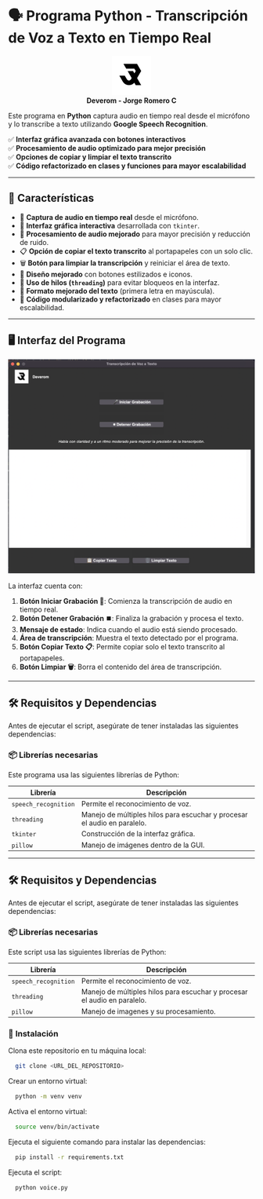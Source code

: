 # 🗣️ Programa Python - Transcripción de Voz a Texto en Tiempo Real

<p align="center">
  <img src="img/logo_deverom.png" alt="Deverom Logo" width="80" height="80"><br>
  <strong>Deverom - Jorge Romero C</strong>
</p>

Este programa en **Python** captura audio en tiempo real desde el micrófono y lo transcribe a texto utilizando **Google Speech Recognition**.  

✅ **Interfaz gráfica avanzada con botones interactivos**  
✅ **Procesamiento de audio optimizado para mejor precisión**  
✅ **Opciones de copiar y limpiar el texto transcrito**  
✅ **Código refactorizado en clases y funciones para mayor escalabilidad**  

---

## 📌 **Características**
- 🎤 **Captura de audio en tiempo real** desde el micrófono.
- 🚀 **Interfaz gráfica interactiva** desarrollada con `tkinter`.
- 🔄 **Procesamiento de audio mejorado** para mayor precisión y reducción de ruido.
- 📋 **Opción de copiar el texto transcrito** al portapapeles con un solo clic.
- 🗑️ **Botón para limpiar la transcripción** y reiniciar el área de texto.
- 🎨 **Diseño mejorado** con botones estilizados e iconos.
- 🧵 **Uso de hilos (`threading`)** para evitar bloqueos en la interfaz.
- 📝 **Formato mejorado del texto** (primera letra en mayúscula).
- 🔧 **Código modularizado y refactorizado** en clases para mayor escalabilidad.

---

## 🖥️ **Interfaz del Programa**
<p align="center">
  <img src="img/Interfaz.png" alt="Interfaz del Programa" width="700">
</p>

La interfaz cuenta con:
1. **Botón Iniciar Grabación 🎤**: Comienza la transcripción de audio en tiempo real.
2. **Botón Detener Grabación ⏹️**: Finaliza la grabación y procesa el texto.
3. **Mensaje de estado**: Indica cuando el audio está siendo procesado.
4. **Área de transcripción**: Muestra el texto detectado por el programa.
5. **Botón Copiar Texto 📋**: Permite copiar solo el texto transcrito al portapapeles.
6. **Botón Limpiar 🗑️**: Borra el contenido del área de transcripción.

---

## 🛠️ **Requisitos y Dependencias**
Antes de ejecutar el script, asegúrate de tener instaladas las siguientes dependencias:

### 📦 **Librerías necesarias**
Este programa usa las siguientes librerías de Python:

| Librería               | Descripción |
|------------------------|------------|
| `speech_recognition`   | Permite el reconocimiento de voz. |
| `threading`           | Manejo de múltiples hilos para escuchar y procesar el audio en paralelo. |
| `tkinter`             | Construcción de la interfaz gráfica. |
| `pillow`              | Manejo de imágenes dentro de la GUI. |

---

## 🛠️ **Requisitos y Dependencias**
Antes de ejecutar el script, asegúrate de tener instaladas las siguientes dependencias:

### 📦 **Librerías necesarias**
Este script usa las siguientes librerías de Python:

| Librería               | Descripción |
|------------------------|------------|
| `speech_recognition`   | Permite el reconocimiento de voz. |
| `threading`            | Manejo de múltiples hilos para escuchar y procesar el audio en paralelo. |
| `pillow`               | Manejo de imagenes y su procesamiento. |

### 🔧 **Instalación**

Clona este repositorio en tu máquina local:
```bash
  git clone <URL_DEL_REPOSITORIO>
```




Crear un entorno virtual:
```bash
  python -m venv venv
```

Activa el entorno virtual:
```bash
  source venv/bin/activate
```
Ejecuta el siguiente comando para instalar las dependencias:

```bash
  pip install -r requirements.txt
```

Ejecuta el script:

```bash
  python voice.py
```
